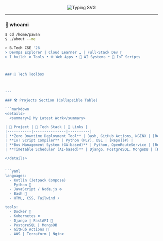 

<!-- Header Typing SVG -->
<p align="center">
  <img src="https://readme-typing-svg.herokuapp.com?font=Fira+Code&size=28&duration=3000&pause=1000&color=FCE38A&center=true&vCenter=true&multiline=true&width=800&height=100&lines=Hiiiii,+I'm+Pawan+Garia;Crafting+Code+%26+Ideas+Since+2022" alt="Typing SVG" />
</p>

---

### 🧠 whoami
```bash
$ cd /home/pawan
$ ./about --me

> B.Tech CSE '26
> DevOps Explorer | Cloud Learner ☁️ | Full-Stack Dev 🚀
> I build: ⚙️ Tools • 🌐 Web Apps • 🤖 AI Systems • 📡 IoT Scripts



### 📐 Tech Toolbox


 
---

### 🛠️ Projects Section (Collapsible Table)

```markdown
<details>
  <summary>📁 My Latest Work</summary>

| 🚀 Project | 🧩 Tech Stack | 🔗 Links |
|-----------|---------------|----------|
| **Zero Downtime Deployment Tool** | Bash, GitHub Actions, NGINX | [Repo](#) |
| **IoT Script Compiler** | Python (PLY), DSL | [Repo](#) |
| **Bus Management System (GA-based)** | Python, OpenRouteService | [Repo](#) |
| **Timetable Scheduler (AI-based)** | Django, PostgreSQL, MongoDB | [Repo](#) |

</details>


```yaml
languages:
  - Kotlin (Jetpack Compose)
  - Python 🐍
  - JavaScript / Node.js ⚙️
  - Bash 🐚
  - HTML, CSS, Tailwind ⚡

tools:
  - Docker 🐳
  - Kubernetes ☸️
  - Django | FastAPI 🦾
  - PostgreSQL | MongoDB
  - GitHub Actions 🧪
  - AWS | Terraform | Nginx



